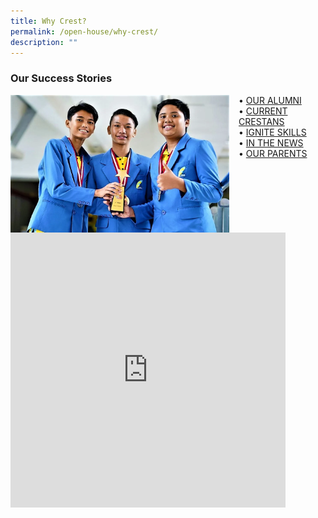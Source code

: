 ```yaml
---
title: Why Crest?
permalink: /open-house/why-crest/
description: ""
---
```

### Our Success Stories

<img src="/images/oh2.png" style="width:350px;height:220px;margin-right:15px;" align = "left">  • [OUR ALUMNI](/our-stories/our-success-stories/our-alumni/permalink) <br>• [CURRENT CRESTANS](https://www.flickr.com/photos/190503566@N03/collections/72157716366865471/) <br>• [IGNITE SKILLS](/ignite-skills/our-success-stories/permalink)<br>• [IN THE NEWS](/2020/our-success-stories/media-reports/permalink)<br>•  [OUR PARENTS](/crest-pal/partnership/permalink/)

<br><br>

<iframe width="440" height="440" src="https://www.youtube.com/embed/niCv_wnm_wY" title="Message from Crest 2021" frameborder="0" allow="accelerometer; autoplay; clipboard-write; encrypted-media; gyroscope; picture-in-picture; web-share" allowfullscreen></iframe>